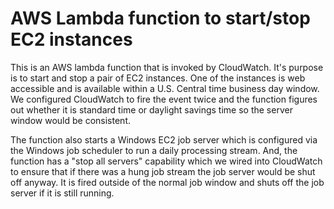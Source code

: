 # AWS Lambda function to start/stop EC2 instances 

This is an AWS lambda function that is invoked by CloudWatch. It's purpose is to start and stop a pair of EC2 instances. One of the instances is web accessible and is available within a U.S. Central time business day window. We configured CloudWatch to fire the event twice and the function figures out whether it is standard time or daylight savings time so the server window would be consistent.

The function also starts a Windows EC2 job server which is configured via the Windows job scheduler to run a daily processing stream. And, the function has a "stop all servers" capability which we wired into CloudWatch to ensure that if there was a hung job stream the job server would be shut off anyway. It is fired outside of the normal job window and shuts off the job server if it is still running.